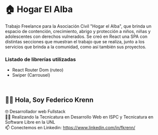 # 🏠 Hogar El Alba

Trabajo Freelance para la Asociación Civil "Hogar el Alba", que brinda un espacio de contención, crecimiento, abrigo y protección a niños, niñas y adolescentes con derechos vulnerados. Se creó en React una SPA con distintas secciones que muestran el trabajo que se realiza, junto a los servicios que brinda a la comunidad, como así también sus proyectos.

### Listado de librerías utilizadas

- React Router Dom (ruteo)
- Swiper (Carrousel)


<br>

## 🙋‍♂️ Hola, Soy Federico Krenn
:nerd_face: Desarrollador web Fullstack
<br>
👨‍🎓 Realizando la Tecnicatura en Desarrollo Web en ISPC y Tecnicatura en Software Libre en la UNL
<br>
📫 Conectemos en Linkedin: https://www.linkedin.com/in/fkrenn/

